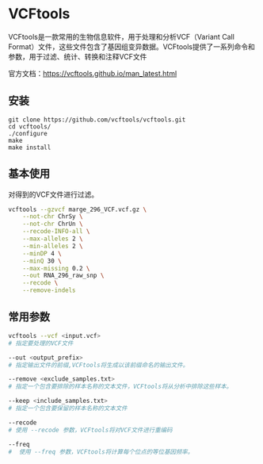 # VCFtools

VCFtools是一款常用的生物信息软件，用于处理和分析VCF（Variant Call Format）文件，这些文件包含了基因组变异数据。VCFtools提供了一系列命令和参数，用于过滤、统计、转换和注释VCF文件

官方文档：<https://vcftools.github.io/man_latest.html>

## 安装

```
git clone https://github.com/vcftools/vcftools.git
cd vcftools/
./configure
make
make install
```

## 基本使用

对得到的VCF文件进行过滤。

```bash
vcftools --gzvcf marge_296_VCF.vcf.gz \
    --not-chr ChrSy \
    --not-chr ChrUn \
    --recode-INFO-all \
    --max-alleles 2 \
    --min-alleles 2 \
    --minDP 4 \
    --minQ 30 \
    --max-missing 0.2 \
    --out RNA_296_raw_snp \
    --recode \
    --remove-indels
```



## 常用参数

```sh
vcftools --vcf <input.vcf> 
# 指定要处理的VCF文件

--out <output_prefix>
# 指定输出文件的前缀,VCFtools将生成以该前缀命名的输出文件。

--remove <exclude_samples.txt>
# 指定一个包含要排除的样本名称的文本文件，VCFtools将从分析中排除这些样本。

--keep <include_samples.txt>
# 指定一个包含要保留的样本名称的文本文件

--recode
# 使用 --recode 参数，VCFtools将对VCF文件进行重编码

--freq
#  使用 --freq 参数，VCFtools将计算每个位点的等位基因频率。
```